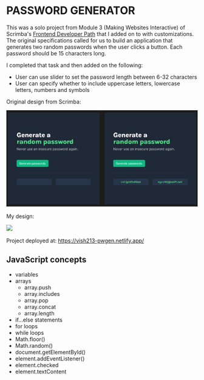 # PASSWORD GENERATOR

This was a solo project from Module 3 (Making Websites Interactive) of Scrimba's [Frontend Developer Path](https://scrimba.com/learn/frontend) that I added on to with customizations. The original specifications called for us to build an application that generates two random passwords when the user clicks a button. Each password should be 15 characters long.

I completed that task and then added on the following:

- User can use slider to set the password length between 6-32 characters
- User can specify whether to include uppercase letters, lowercase letters, numbers and symbols

Original design from Scrimba:

![](https://github.com/vishalicious213/password-generator/blob/main/scrimba-design.jpg?raw=true)

My design:

![](https://vish213-portfolio-v3.netlify.app/static/media/pw-generator.0d2acb60.jpg)

Project deployed at: https://vish213-pwgen.netlify.app/

## JavaScript concepts

- variables
- arrays
    - array.push
    - array.includes
    - array.pop
    - array.concat
    - array.length
- if...else statements
- for loops
- while loops
- Math.floor()
- Math.random()
- document.getElementById()
- element.addEventListener()
- element.checked
- element.textContent
